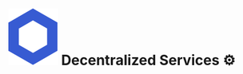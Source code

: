 # <span class="flex"> <img src="/chainlink-symbol-blue.svg" class="w-8 mr-4" /> Decentralized Services ⚙️</span>
